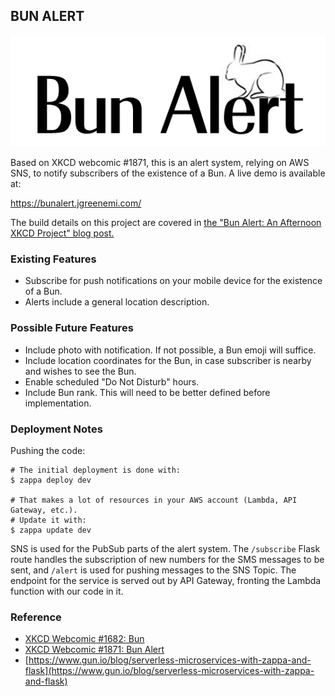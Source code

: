 ## BUN ALERT

![Bun Alert Logo](https://github.com/jgreenemi/BunAlert/raw/master/static/bunalertlogo.png)

Based on XKCD webcomic #1871, this is an alert system, relying on AWS SNS, to notify subscribers of the existence of a Bun. A live demo is available at:

https://bunalert.jgreenemi.com/

The build details on this project are covered in [the "Bun Alert: An Afternoon XKCD Project" blog post.](https://jgreenemi.com/bun-alert-an-afternoon-xkcd-project/)

### Existing Features

- Subscribe for push notifications on your mobile device for the existence of a Bun. 
- Alerts include a general location description.

### Possible Future Features

- Include photo with notification. If not possible, a Bun emoji will suffice.
- Include location coordinates for the Bun, in case subscriber is nearby and wishes to see the Bun.
- Enable scheduled "Do Not Disturb" hours.
- Include Bun rank. This will need to be better defined before implementation.

### Deployment Notes

Pushing the code: 

```
# The initial deployment is done with:
$ zappa deploy dev

# That makes a lot of resources in your AWS account (Lambda, API Gateway, etc.).
# Update it with:
$ zappa update dev
```

SNS is used for the PubSub parts of the alert system. The `/subscribe` Flask route handles the subscription of new numbers for the SMS messages to be sent, and `/alert` is used for pushing messages to the SNS Topic. The endpoint for the service is served out by API Gateway, fronting the Lambda function with our code in it. 

### Reference

- [XKCD Webcomic #1682: Bun](https://xkcd.com/1682/)
- [XKCD Webcomic #1871: Bun Alert](https://xkcd.com/1871/)
- [https://www.gun.io/blog/serverless-microservices-with-zappa-and-flask](https://www.gun.io/blog/serverless-microservices-with-zappa-and-flask)